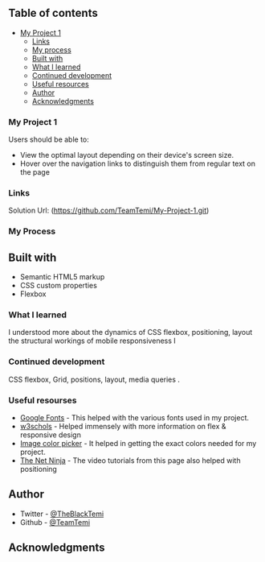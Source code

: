 ## Table of contents

- [My Project 1](#my-project-1)
  - [Links](#links)
  - [My process](#my-process)
  - [Built with](#built-with)
  - [What I learned](#what-i-learned)
  - [Continued development](#continued-development)
  - [Useful resources](#useful-resources)
  - [Author](#author)
  - [Acknowledgments](#acknowledgments)

### My Project 1

Users should be able to:

- View the optimal layout depending on their device's screen size.
- Hover over the navigation links to distinguish them from regular text on the page

### Links

Solution Url: (https://github.com/TeamTemi/My-Project-1.git)

### My Process

## Built with

- Semantic HTML5 markup
- CSS custom properties
- Flexbox

### What I learned

I understood more about the dynamics of CSS flexbox, positioning, layout the structural workings of mobile responsiveness I

### Continued development
CSS flexbox, Grid, positions, layout, media queries
.

### Useful resourses

- [Google Fonts](https://www.fonts.google.com) - This helped with the various fonts used in my project.
- [w3schols](https://www.w3schools.com) - Helped immensely with more information on flex & responsive design
- [Image color picker](https://www.imagecolorpicker.com) - It helped in getting the exact colors needed for my project.
- [The Net Ninja](https://www.youtube.com/c/TheNetNinja) - The video tutorials from this page also helped with positioning

## Author

- Twitter - [@TheBlackTemi](https://www.twitter.com/TheBlackTemi)
- Github - [@TeamTemi](https://www.github.com/TeamTemi)

## Acknowledgments
